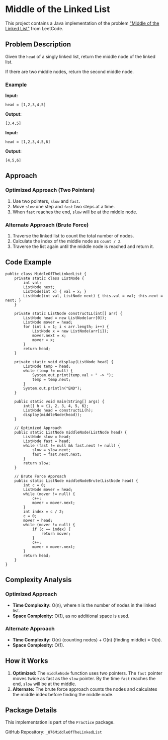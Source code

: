 # Middle of the Linked List

This project contains a Java implementation of the problem ["Middle of the Linked List"](https://leetcode.com/problems/middle-of-the-linked-list/description/) from LeetCode.

## Problem Description
Given the `head` of a singly linked list, return the middle node of the linked list.

If there are two middle nodes, return the second middle node.

### Example

**Input:**
```text[]
head = [1,2,3,4,5]
```
**Output:**
```text[]
[3,4,5]
```

**Input:**
```text[]
head = [1,2,3,4,5,6]
```
**Output:**
```text[]
[4,5,6]
```

## Approach
### Optimized Approach (Two Pointers)
1. Use two pointers, `slow` and `fast`.
2. Move `slow` one step and `fast` two steps at a time.
3. When `fast` reaches the end, `slow` will be at the middle node.

### Alternate Approach (Brute Force)
1. Traverse the linked list to count the total number of nodes.
2. Calculate the index of the middle node as `count / 2`.
3. Traverse the list again until the middle node is reached and return it.

## Code Example
```java[]
public class MiddleOfTheLinkedList {
    private static class ListNode {
        int val;
        ListNode next;
        ListNode(int x) { val = x; }
        ListNode(int val, ListNode next) { this.val = val; this.next = next; }
    }

    private static ListNode constructLL(int[] arr) {
        ListNode head = new ListNode(arr[0]);
        ListNode mover = head;
        for (int i = 1; i < arr.length; i++) {
            ListNode x = new ListNode(arr[i]);
            mover.next = x;
            mover = x;
        }
        return head;
    }

    private static void display(ListNode head) {
        ListNode temp = head;
        while (temp != null) {
            System.out.print(temp.val + " -> ");
            temp = temp.next;
        }
        System.out.println("END");
    }

    public static void main(String[] args) {
        int[] h = {1, 2, 3, 4, 5, 6};
        ListNode head = constructLL(h);
        display(middleNode(head));
    }

    // Optimized Approach
    public static ListNode middleNode(ListNode head) {
        ListNode slow = head;
        ListNode fast = head;
        while (fast != null && fast.next != null) {
            slow = slow.next;
            fast = fast.next.next;
        }
        return slow;
    }

    // Brute Force Approach
    public static ListNode middleNodeBrute(ListNode head) {
        int c = 0;
        ListNode mover = head;
        while (mover != null) {
            c++;
            mover = mover.next;
        }
        int index = c / 2;
        c = 0;
        mover = head;
        while (mover != null) {
            if (c == index) {
                return mover;
            }
            c++;
            mover = mover.next;
        }
        return head;
    }
}
```

## Complexity Analysis
### Optimized Approach
- **Time Complexity:** O(n), where n is the number of nodes in the linked list.
- **Space Complexity:** O(1), as no additional space is used.

### Alternate Approach
- **Time Complexity:** O(n) (counting nodes) + O(n) (finding middle) = O(n).
- **Space Complexity:** O(1).

## How it Works
1. **Optimized:** The `middleNode` function uses two pointers. The `fast` pointer moves twice as fast as the `slow` pointer. By the time `fast` reaches the end, `slow` will be at the middle.
2. **Alternate:** The brute force approach counts the nodes and calculates the middle index before finding the middle node.

## Package Details
This implementation is part of the `Practice` package.

GitHub Repository: `_876MiddleOfTheLinkedList`
